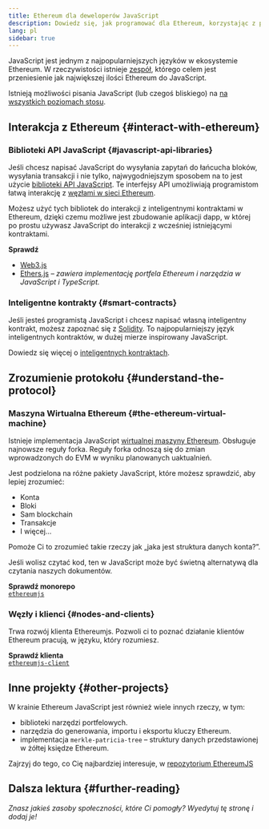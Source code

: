 ```yaml
---
title: Ethereum dla deweloperów JavaScript
description: Dowiedz się, jak programować dla Ethereum, korzystając z projektów i narzędzi opartych na JavaScript.
lang: pl
sidebar: true
---
```


JavaScript jest jednym z najpopularniejszych języków w ekosystemie Ethereum. W rzeczywistości istnieje [zespół](https://github.com/ethereumjs), którego celem jest przeniesienie jak największej ilości Ethereum do JavaScript.

Istnieją możliwości pisania JavaScript (lub czegoś bliskiego) na [na wszystkich poziomach stosu](/developers/docs/ethereum-stack/).

## Interakcja z Ethereum {#interact-with-ethereum}

### Biblioteki API JavaScript {#javascript-api-libraries}

Jeśli chcesz napisać JavaScript do wysyłania zapytań do łańcucha bloków, wysyłania transakcji i nie tylko, najwygodniejszym sposobem na to jest użycie [biblioteki API JavaScript](/developers/docs/apis/javascript/). Te interfejsy API umożliwiają programistom łatwą interakcję z [węzłami w sieci Ethereum](/developers/docs/nodes-and-clients/).

Możesz użyć tych bibliotek do interakcji z inteligentnymi kontraktami w Ethereum, dzięki czemu możliwe jest zbudowanie aplikacji dapp, w której po prostu używasz JavaScript do interakcji z wcześniej istniejącymi kontraktami.

**Sprawdź**

- [Web3.js](https://web3js.readthedocs.io/)
- [Ethers.js](https://docs.ethers.io/) _– zawiera implementację portfela Ethereum i narzędzia w JavaScript i TypeScript._

### Inteligentne kontrakty {#smart-contracts}

Jeśli jesteś programistą JavaScript i chcesz napisać własną inteligentny kontrakt, możesz zapoznać się z [Solidity](https://solidity.readthedocs.io). To najpopularniejszy język inteligentnych kontraktów, w dużej mierze inspirowany JavaScript.

Dowiedz się więcej o [inteligentnych kontraktach](/developers/docs/smart-contracts/).

## Zrozumienie protokołu {#understand-the-protocol}

### Maszyna Wirtualna Ethereum {#the-ethereum-virtual-machine}

Istnieje implementacja JavaScript [wirtualnej maszyny Ethereum](/developers/docs/evm/). Obsługuje najnowsze reguły forka. Reguły forka odnoszą się do zmian wprowadzonych do EVM w wyniku planowanych uaktualnień.

Jest podzielona na różne pakiety JavaScript, które możesz sprawdzić, aby lepiej zrozumieć:

- Konta
- Bloki
- Sam blockchain
- Transakcje
- I więcej...

Pomoże Ci to zrozumieć takie rzeczy jak „jaka jest struktura danych konta?”.

Jeśli wolisz czytać kod, ten w JavaScript może być świetną alternatywą dla czytania naszych dokumentów.

**Sprawdź monorepo**  
[`ethereumjs`](https://github.com/ethereumjs/ethereumjs-vm)

### Węzły i klienci {#nodes-and-clients}

Trwa rozwój klienta Ethereumjs. Pozwoli ci to poznać działanie klientów Ethereum pracują, w języku, który rozumiesz.

**Sprawdź klienta**  
[`ethereumjs-client`](https://github.com/ethereumjs/ethereumjs-client)

## Inne projekty {#other-projects}

W krainie Ethereum JavaScript jest również wiele innych rzeczy, w tym:

- biblioteki narzędzi portfelowych.
- narzędzia do generowania, importu i eksportu kluczy Ethereum.
- implementacja `merkle-patricia-tree` – struktury danych przedstawionej w żółtej księdze Ethereum.

Zajrzyj do tego, co Cię najbardziej interesuje, w [repozytorium EthereumJS](https://github.com/ethereumjs)

## Dalsza lektura {#further-reading}

_Znasz jakieś zasoby społeczności, które Ci pomogły? Wyedytuj tę stronę i dodaj je!_
